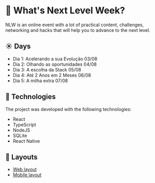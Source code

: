 # :rocket: What's Next Level Week?

NLW is an online event with a lot of practical content, challenges, networking and hacks that will help you to advance to the next level.

## :sunny: Days

* Dia 1: Acelerando a sua Evolução 03/08
* Dia 2: Olhando as oportunidades 04/08
* Dia 3: A escolha da Stack 05/08
* Dia 4: Até 2 Anos em 2 Meses 06/08
* Dia 5: A milha extra 07/08

## :purple_heart: Technologies

The project was developed with the following technologies:

* React
* TypeScript
* NodeJS
* SQLite
* React Native

## :art: Layouts

* [Web layout](https://www.figma.com/file/GHGS126t7WYjnPZdRKChJF/Proffy-Web)
* [Mobile layout](https://www.figma.com/file/e33KvgUpFdunXxJjHnK7CG/Proffy-Mobile)
